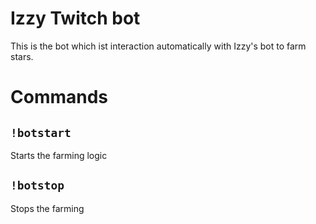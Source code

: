 # Izzy Twitch bot

This is the bot which ist interaction automatically with Izzy's bot to farm stars.

# Commands

## `!botstart`

Starts the farming logic

## `!botstop`

Stops the farming
